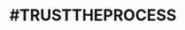 ---
pid: ch356
title: "#TRUSTTHEPROCESS"
location_transcription: Wells Fargo Center 3601 S. Broad St.
coordinates: "[-75.171579133014, 39.901028748349]"
zipcode: '84308'
gen_neighborhood: 
neighborhood: 
outside_phl: 'Cornish UT '
age: '26'
age_range: 20-29
instagram: 
image_file_name: ch_356.jpg
proposal_transcription: |-
  Joel Embiid .. Need I say more?
  [Statue of Joel Embiid] Shirley Temple in hand.
topic: Person,Sports
topic_summary: 0, 0
type: Sculpture Statue
keywords_other: 
credit: 
image_labels: 
twitter: 
facebook: 
permalink: "/monuments/ch356/"
layout: item-page
---